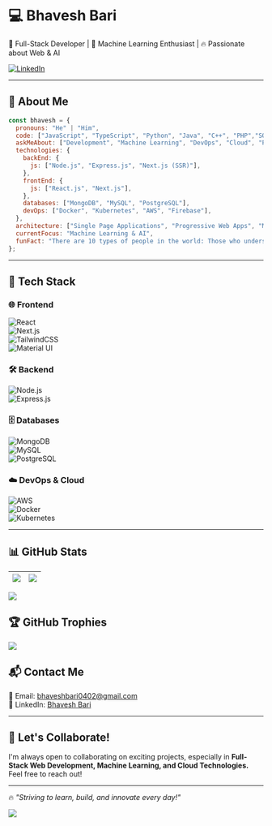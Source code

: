 # 💻 Bhavesh Bari

🚀 Full-Stack Developer | 🤖 Machine Learning Enthusiast | 🔥 Passionate about Web & AI  

[![LinkedIn](https://img.shields.io/badge/LinkedIn-%230077B5.svg?logo=linkedin&logoColor=white)](https://www.linkedin.com/in/bhavesh-bari/)  
<!--[![Profile Views](https://visitcount.itsvg.in/api?id=Prathamesh-Kothalkar&label=Profile%20Views&color=12&icon=1&pretty=true)](https://visitcount.itsvg.in)--> 

---

## 🚀 About Me  

```javascript
const bhavesh = {
  pronouns: "He" | "Him",
  code: ["JavaScript", "TypeScript", "Python", "Java", "C++", "PHP","SQL"],
  askMeAbout: ["Development", "Machine Learning", "DevOps", "Cloud", "Problem Solving"],
  technologies: {
    backEnd: {
      js: ["Node.js", "Express.js", "Next.js (SSR)"],
    },
    frontEnd: {
      js: ["React.js", "Next.js"],
    },
    databases: ["MongoDB", "MySQL", "PostgreSQL"],
    devOps: ["Docker", "Kubernetes", "AWS", "Firebase"],
  },
  architecture: ["Single Page Applications", "Progressive Web Apps", "Microservices"],
  currentFocus: "Machine Learning & AI",
  funFact: "There are 10 types of people in the world: Those who understand binary, and those who don't.",
};
```

---

## 🔧 Tech Stack  

### 🌐 Frontend  
![React](https://img.shields.io/badge/React-61DAFB?style=for-the-badge&logo=react&logoColor=white)  
![Next.js](https://img.shields.io/badge/Next.js-000000?style=for-the-badge&logo=next.js&logoColor=white)  
![TailwindCSS](https://img.shields.io/badge/TailwindCSS-38B2AC?style=for-the-badge&logo=tailwind-css&logoColor=white)  
![Material UI](https://img.shields.io/badge/Material%20UI-007FFF?style=for-the-badge&logo=mui&logoColor=white)  

### 🛠️ Backend  
![Node.js](https://img.shields.io/badge/Node.js-43853D?style=for-the-badge&logo=node.js&logoColor=white)  
![Express.js](https://img.shields.io/badge/Express.js-404D59?style=for-the-badge)  

### 🗄️ Databases  
![MongoDB](https://img.shields.io/badge/MongoDB-4EA94B?style=for-the-badge&logo=mongodb&logoColor=white)  
![MySQL](https://img.shields.io/badge/MySQL-4479A1?style=for-the-badge&logo=mysql&logoColor=white)  
![PostgreSQL](https://img.shields.io/badge/PostgreSQL-316192?style=for-the-badge&logo=postgresql&logoColor=white)  

### ☁️ DevOps & Cloud  
![AWS](https://img.shields.io/badge/Amazon_AWS-FF9900?style=for-the-badge&logo=amazonaws&logoColor=white)  
![Docker](https://img.shields.io/badge/Docker-2496ED?style=for-the-badge&logo=docker&logoColor=white)  
![Kubernetes](https://img.shields.io/badge/Kubernetes-326CE5?style=for-the-badge&logo=kubernetes&logoColor=white)  

---

## 📊 GitHub Stats  

|  ![](https://github-readme-stats.vercel.app/api?username=bhavesh-bari&theme=dark&hide_border=false&include_all_commits=true&count_private=true)  |  ![](https://github-readme-streak-stats.herokuapp.com/?user=bhavesh-bari&theme=dark&hide_border=false)  |
|---|---|  

![](https://github-readme-stats.vercel.app/api/top-langs/?username=bhavesh-bari&theme=dark&hide_border=false&include_all_commits=true&count_private=true&layout=compact)  

## 🏆 GitHub Trophies  
![](https://github-profile-trophy.vercel.app/?username=bhavesh-bari&theme=radical&no-frame=false&no-bg=false&margin-w=4)  


## 📬 Contact Me  

📩 Email: [bhaveshbari0402@gmail.com](mailto:bhaveshbari0402@gmail.com)  
🔗 LinkedIn: [Bhavesh Bari](https://www.linkedin.com/in/bhavesh-bari/)  

---

## 🚀 Let's Collaborate!  

I'm always open to collaborating on exciting projects, especially in **Full-Stack Web Development, Machine Learning, and Cloud Technologies.** Feel free to reach out!  

---

🔥 *"Striving to learn, build, and innovate every day!"*  

![](https://komarev.com/ghpvc/?username=Prathamesh-Kothalkar)  
